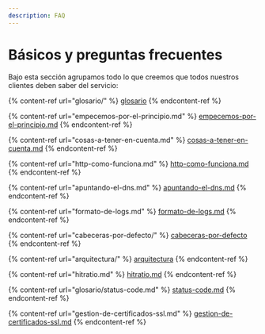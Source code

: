 ```yaml
---
description: FAQ
---
```


# Básicos y preguntas frecuentes

Bajo esta sección agrupamos todo lo que creemos que todos nuestros clientes deben saber del servicio:

{% content-ref url="glosario/" %}
[glosario](glosario/)
{% endcontent-ref %}

{% content-ref url="empecemos-por-el-principio.md" %}
[empecemos-por-el-principio.md](empecemos-por-el-principio.md)
{% endcontent-ref %}

{% content-ref url="cosas-a-tener-en-cuenta.md" %}
[cosas-a-tener-en-cuenta.md](cosas-a-tener-en-cuenta.md)
{% endcontent-ref %}

{% content-ref url="http-como-funciona.md" %}
[http-como-funciona.md](http-como-funciona.md)
{% endcontent-ref %}

{% content-ref url="apuntando-el-dns.md" %}
[apuntando-el-dns.md](apuntando-el-dns.md)
{% endcontent-ref %}

{% content-ref url="formato-de-logs.md" %}
[formato-de-logs.md](formato-de-logs.md)
{% endcontent-ref %}

{% content-ref url="cabeceras-por-defecto/" %}
[cabeceras-por-defecto](cabeceras-por-defecto/)
{% endcontent-ref %}

{% content-ref url="arquitectura/" %}
[arquitectura](arquitectura/)
{% endcontent-ref %}

{% content-ref url="hitratio.md" %}
[hitratio.md](hitratio.md)
{% endcontent-ref %}

{% content-ref url="glosario/status-code.md" %}
[status-code.md](glosario/status-code.md)
{% endcontent-ref %}

{% content-ref url="gestion-de-certificados-ssl.md" %}
[gestion-de-certificados-ssl.md](gestion-de-certificados-ssl.md)
{% endcontent-ref %}


